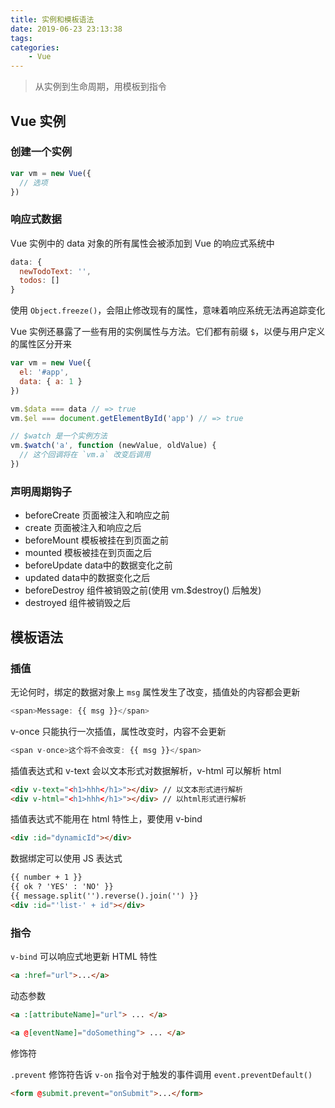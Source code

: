 ```yaml
---
title: 实例和模板语法
date: 2019-06-23 23:13:38
tags:
categories:
	- Vue
---
```


> 从实例到生命周期，用模板到指令

<!--more-->

## Vue 实例

### 创建一个实例

```javascript
var vm = new Vue({
  // 选项
})
```

### 响应式数据

Vue 实例中的 data 对象的所有属性会被添加到 Vue 的响应式系统中

```javascript
data: {
  newTodoText: '',
  todos: []
}
```

使用 `Object.freeze()`，会阻止修改现有的属性，意味着响应系统无法再追踪变化

Vue 实例还暴露了一些有用的实例属性与方法。它们都有前缀 `$`，以便与用户定义的属性区分开来

```javascript
var vm = new Vue({
  el: '#app',
  data: { a: 1 }
})

vm.$data === data // => true
vm.$el === document.getElementById('app') // => true

// $watch 是一个实例方法
vm.$watch('a', function (newValue, oldValue) {
  // 这个回调将在 `vm.a` 改变后调用
})
```

### 声明周期钩子

- beforeCreate   页面被注入和响应之前
- create                页面被注入和响应之后
- beforeMount    模板被挂在到页面之前
- mounted           模板被挂在到页面之后
- beforeUpdate   data中的数据变化之前
- updated             data中的数据变化之后 
- beforeDestroy   组件被销毁之前(使用 vm.$destroy() 后触发)
- destroyed           组件被销毁之后



## 模板语法

### 插值

无论何时，绑定的数据对象上 `msg` 属性发生了改变，插值处的内容都会更新

```javascript
<span>Message: {{ msg }}</span>
```

v-once 只能执行一次插值，属性改变时，内容不会更新

```javascript
<span v-once>这个将不会改变: {{ msg }}</span>
```

插值表达式和 v-text 会以文本形式对数据解析，v-html 可以解析 html

```html
<div v-text="<h1>hhh</h1>"></div> // 以文本形式进行解析
<div v-html="<h1>hhh</h1>"></div> // 以html形式进行解析
```

插值表达式不能用在 html 特性上，要使用 v-bind

```html
<div :id="dynamicId"></div>
```
数据绑定可以使用 JS 表达式

```html
{{ number + 1 }}
{{ ok ? 'YES' : 'NO' }}
{{ message.split('').reverse().join('') }}
<div :id="'list-' + id"></div>
```

### 指令

`v-bind` 可以响应式地更新 HTML 特性

```html
<a :href="url">...</a>
```

动态参数

```html
<a :[attributeName]="url"> ... </a>

<a @[eventName]="doSomething"> ... </a>
```

修饰符

`.prevent` 修饰符告诉 `v-on` 指令对于触发的事件调用 `event.preventDefault()`

```html
<form @submit.prevent="onSubmit">...</form>
```